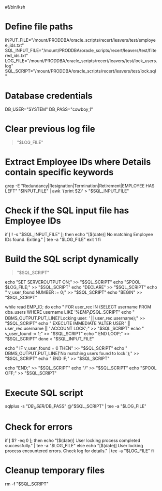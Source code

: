 #!/bin/ksh

# Define file paths
INPUT_FILE="/mount/PRODDBA/oracle_scripts/recert/leavers/test/employee_ids.txt"
SQL_INPUT_FILE="/mount/PRODDBA/oracle_scripts/recert/leavers/test/filtered_ids.txt"
LOG_FILE="/mount/PRODDBA/oracle_scripts/recert/leavers/test/lock_users.log"
SQL_SCRIPT="/mount/PRODDBA/oracle_scripts/recert/leavers/test/lock.sql"

# Database credentials
DB_USER="SYSTEM"
DB_PASS="cowboy_1"


# Clear previous log file
> "$LOG_FILE"

# Extract Employee IDs where Details contain specific keywords
grep -E "Redundancy|Resignation|Termination|Retirement|EMPLOYEE HAS LEFT" "$INPUT_FILE" | awk '{print $2}' > "$SQL_INPUT_FILE"

# Check if the SQL input file has Employee IDs
if [ ! -s "$SQL_INPUT_FILE" ]; then
    echo "[$(date)] No matching Employee IDs found. Exiting." | tee -a "$LOG_FILE"
    exit 1
fi

# Build the SQL script dynamically
> "$SQL_SCRIPT"

echo "SET SERVEROUTPUT ON;" >> "$SQL_SCRIPT"
echo "SPOOL $LOG_FILE;" >> "$SQL_SCRIPT"
echo "DECLARE" >> "$SQL_SCRIPT"
echo "  v_user_found NUMBER := 0;" >> "$SQL_SCRIPT"
echo "BEGIN" >> "$SQL_SCRIPT"

while read EMP_ID; do
    echo "  FOR user_rec IN (SELECT username FROM dba_users WHERE username LIKE '%${EMP_ID}%') LOOP" >> "$SQL_SCRIPT"
    echo "    DBMS_OUTPUT.PUT_LINE('Locking user: ' || user_rec.username);" >> "$SQL_SCRIPT"
    echo "    EXECUTE IMMEDIATE 'ALTER USER ' || user_rec.username || ' ACCOUNT LOCK';" >> "$SQL_SCRIPT"
    echo "    v_user_found := 1;" >> "$SQL_SCRIPT"
    echo "  END LOOP;" >> "$SQL_SCRIPT"
done < "$SQL_INPUT_FILE"

echo "  IF v_user_found = 0 THEN" >> "$SQL_SCRIPT"
echo "    DBMS_OUTPUT.PUT_LINE('No matching users found to lock.');" >> "$SQL_SCRIPT"
echo "  END IF;" >> "$SQL_SCRIPT"

echo "END;" >> "$SQL_SCRIPT"
echo "/" >> "$SQL_SCRIPT"
echo "SPOOL OFF;" >> "$SQL_SCRIPT"

# Execute SQL script
sqlplus -s "$DB_USER/$DB_PASS" @"$SQL_SCRIPT" | tee -a "$LOG_FILE"

# Check for errors
if [ $? -eq 0 ]; then
    echo "[$(date)] User locking process completed successfully." | tee -a "$LOG_FILE"
else
    echo "[$(date)] User locking process encountered errors. Check log for details." | tee -a "$LOG_FILE"
fi

# Cleanup temporary files
rm -f "$SQL_SCRIPT"
